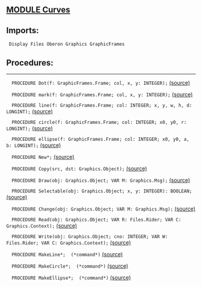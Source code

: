 
## [MODULE Curves](https://github.com/io-core/Draw/blob/main/Curves.Mod)

  ## Imports:
` Display Files Oberon Graphics GraphicFrames`

## Procedures:
---

`  PROCEDURE Dot(f: GraphicFrames.Frame; col, x, y: INTEGER);` [(source)](https://github.com/io-core/Draw/blob/main/Curves.Mod#L15)


`  PROCEDURE mark(f: GraphicFrames.Frame; col, x, y: INTEGER);` [(source)](https://github.com/io-core/Draw/blob/main/Curves.Mod#L20)


`  PROCEDURE line(f: GraphicFrames.Frame; col: INTEGER; x, y, w, h, d: LONGINT);` [(source)](https://github.com/io-core/Draw/blob/main/Curves.Mod#L29)


`  PROCEDURE circle(f: GraphicFrames.Frame; col: INTEGER; x0, y0, r: LONGINT);` [(source)](https://github.com/io-core/Draw/blob/main/Curves.Mod#L48)


`  PROCEDURE ellipse(f: GraphicFrames.Frame; col: INTEGER; x0, y0, a, b: LONGINT);` [(source)](https://github.com/io-core/Draw/blob/main/Curves.Mod#L65)


`  PROCEDURE New*;` [(source)](https://github.com/io-core/Draw/blob/main/Curves.Mod#L90)


`  PROCEDURE Copy(src, dst: Graphics.Object);` [(source)](https://github.com/io-core/Draw/blob/main/Curves.Mod#L95)


`  PROCEDURE Draw(obj: Graphics.Object; VAR M: Graphics.Msg);` [(source)](https://github.com/io-core/Draw/blob/main/Curves.Mod#L100)


`  PROCEDURE Selectable(obj: Graphics.Object; x, y: INTEGER): BOOLEAN;` [(source)](https://github.com/io-core/Draw/blob/main/Curves.Mod#L146)


`  PROCEDURE Change(obj: Graphics.Object; VAR M: Graphics.Msg);` [(source)](https://github.com/io-core/Draw/blob/main/Curves.Mod#L160)


`  PROCEDURE Read(obj: Graphics.Object; VAR R: Files.Rider; VAR C: Graphics.Context);` [(source)](https://github.com/io-core/Draw/blob/main/Curves.Mod#L165)


`  PROCEDURE Write(obj: Graphics.Object; cno: INTEGER; VAR W: Files.Rider; VAR C: Graphics.Context);` [(source)](https://github.com/io-core/Draw/blob/main/Curves.Mod#L171)


`  PROCEDURE MakeLine*;  (*command*)` [(source)](https://github.com/io-core/Draw/blob/main/Curves.Mod#L176)


`  PROCEDURE MakeCircle*;  (*command*)` [(source)](https://github.com/io-core/Draw/blob/main/Curves.Mod#L197)


`  PROCEDURE MakeEllipse*;  (*command*)` [(source)](https://github.com/io-core/Draw/blob/main/Curves.Mod#L215)

